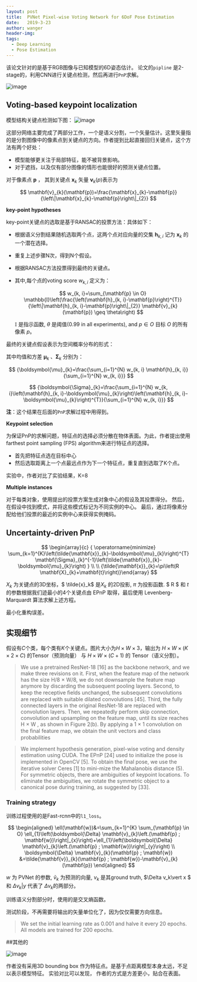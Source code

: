 ```yaml
---
layout: post
title:  PVNet Pixel-wise Voting Network for 6DoF Pose Estimation
date:   2019-3-23
author: wanger
header-img: 
tags: 
  - Deep Learning
  - Pose Estimation
---
```


该论文针对的是基于RGB图像与已知模型的6D姿态估计。
论文的`pipline` 是2-stage的，利用CNN进行关键点检测，然后再进行`PnP`求解。

![image](https://tuchuang-1259359185.cos.ap-chengdu.myqcloud.com/_asserts/PVnet/1.jpg)

## Voting-based keypoint localization

模型结构关键点检测如下图：
![image](https://tuchuang-1259359185.cos.ap-chengdu.myqcloud.com/_asserts/PVnet/2.jpg)

这部分网络主要完成了两部分工作，一个是语义分割，一个矢量估计。这里矢量指的是分割图像中的像素点到关键点的方向。作者提到比起直接回归关键点，这个方法有两个好处：

- 模型能够更关注于局部特征，能不被背景影响。
- 对于遮挡，以及仅有部分图像的情形也能很好的预测关键点位置。

对于像素点 $\mathbf{p}$ ， 其到关键点   $\mathbf{x}_k$ 矢量 $\mathbf{v}_k(p)$表示为 

$$ 
\mathbf{v}_{k}(\mathbf{p})=\frac{\mathbf{x}_{k}-\mathbf{p}}{\left\|\mathbf{x}_{k}-\mathbf{p}\right\|_{2}}
$$

**key-point hypotheses**

key-point关键点的选取是基于RANSAC的投票方法：具体如下：

- 根据语义分割结果随机选取两个点，这两个点对应向量的交集 $\mathbf{h}_{k,i}$ 记为 $\mathbf{x}_k$ 的一个潜在选择。
- 重复上述步骤N次，得到N个假设。
- 根据RANSAC方法投票得到最终的关键点。
- 其中,每个点的voting score $w_{k,i}$ 定义为：

  $$ 
  w_{k, i}=\sum_{\mathbf{p} \in O} \mathbb{I}\left(\frac{\left(\mathbf{h}_{k, i}-\mathbf{p}\right)^{T}}{\left\|\mathbf{h}_{k, i}-\mathbf{p}\right\|_{2}} \mathbf{v}_{k}(\mathbf{p}) \geq \theta\right)
  $$

  $\mathbb{I}$ 是指示函数, $\theta$ 是阈值(0.99 in all experiments), and $p \in O$ 目标 $O$ 的所有像素 $p$。

最终的关键点假设表示为空间概率分布的形式：

其中均值和方差 $\boldsymbol{\mu}_{k} \;\text{、}\boldsymbol{\Sigma}_{k}$ 分别为：

$$ 
{\boldsymbol{\mu}_{k}=\frac{\sum_{i=1}^{N} w_{k, i} \mathbf{h}_{k, i}}{\sum_{i=1}^{N} w_{k, i}}} 
$$

$$
{\boldsymbol{\Sigma}_{k}=\frac{\sum_{i=1}^{N} w_{k, i}\left(\mathbf{h}_{k, i}-\boldsymbol{\mu}_{k}\right)\left(\mathbf{h}_{k, i}-\boldsymbol{\mu}_{k}\right)^{T}}{\sum_{i=1}^{N} w_{k, i}}}
$$

**注**：这个结果在后面的`PnP`求解过程中用得到。

**Keypoint selection**

为保证PnP的求解问题，特征点的选择必须分散在物体表面。为此，作者提出使用 farthest point sampling (FPS) algorithm来进行特征点的选择。

- 首先把特征点选在目标中心
- 然后选取距离上一个点最远点作为下一个特征点，重复直到选取了K个点。 

实验中，作者对比了实验结果，K=8

**Multiple instances**

对于每类对象，使用提出的投票方案生成对象中心的假设及其投票得分。 然后，在假设中找到模式，并将这些模式标记为不同实例的中心。 最后，通过将像素分配给他们投票的最近的实例中心来获得实例掩码。


## Uncertainty-driven PnP

$$ 
\begin{array}{c}
{
  \operatorname{minimize} \sum_{k=1}^{K}\left(\tilde{\mathbf{x}}_{k}-\boldsymbol{\mu}_{k}\right)^{T} \mathbf{\Sigma}_{k}^{-1}\left(\tilde{\mathbf{x}}_{k}-\boldsymbol{\mu}_{k}\right)
} \\ \\
{\tilde{\mathbf{x}}_{k}=\pi\left(R \mathbf{X}_{k}+\mathbf{t}\right)}\end{array}
 $$


$X_k$ 为关键点的3D坐标，$ \tilde{x}_k$ 是$X_k$ 的2D投影, $\pi$ 为投影函数. $ R $ 和 $t$ 的参数根据我们迹最小的4个关键点由 EPnP 取得，最后使用 Levenberg-Marquardt 算法求解上述方程。

最小化重构误差。


## 实现细节

假设有$C$个类，每个类有$K$个关键点。图片大小为$H×W×3$，输出为 $H ×W ×(K ×2×C)$ 的Tensor（预测向量） 与 $H×W ×(C+1)$ 的 Tensor（语义分割）。

> We use a pretrained ResNet-18 [16] as the backbone network, and we make three revisions on it. First, when the feature map of the network has the size H/8 × W/8, we do not downsample the feature map anymore by discarding the subsequent pooling layers. Second, to keep the receptive ﬁelds unchanged, the subsequent convolutions are replaced with suitable dilated convolutions [45]. Third, the fully connected layers in the original ResNet-18 are replaced with convolution layers. Then, we repeatedly perform skip connection, convolution and upsampling on the feature map, until its size reaches H × W , as shown in Figure 2(b). By applying a 1 × 1 convolution on the ﬁnal feature map, we obtain the unit vectors and class probabilities

> We implement hypothesis generation, pixel-wise voting and density estimation using CUDA. The EPnP [24] used to initialize the pose is implemented in OpenCV [5]. To obtain the ﬁnal pose, we use the iterative solver Ceres [1] to mini-mize the Mahalanobis distance (5). For symmetric objects, there are ambiguities of keypoint locations. To eliminate the ambiguities, we rotate the symmetric object to a canonical pose during training, as suggested by [33].

### Training strategy

训练过程使用的是Fast-rcnn中的`l1_loss`。

$$ 
\begin{aligned} \ell(\mathbf{w})&=\sum_{k=1}^{K} \sum_{\mathbf{p} \in O} \ell_{1}\left(\boldsymbol{\Delta} \mathbf{v}_{k}\left.(\mathbf{p} ; \mathbf{w})\right|_{x}\right)+\ell_{1}\left(\boldsymbol{\Delta} \mathbf{v}_{k}\left.(\mathbf{p} ; \mathbf{w})\right|_{y}\right) \\ \boldsymbol{\Delta} \mathbf{v}_{k}(\mathbf{p} ; \mathbf{w}) &=\tilde{\mathbf{v}}_{k}(\mathbf{p} ; \mathbf{w})-\mathbf{v}_{k}(\mathbf{p}) \end{aligned}
 $$


$w$ 为 PVNet 的参数, $\tilde{v}_k$ 为预测的向量, $v_k$ 是其ground truth, $\Delta v_k\vert x $ 和 $\Delta v_k\vert y$ 代表了 $\Delta v_k$的两部分。

训练语义分割部分时，使用的是交叉熵函数。 

测试阶段，不再需要将输出的矢量单位化了，因为仅仅需要方向信息。

> We set the initial learning rate as 0.001 and halve it every 20 epochs. All models are trained for 200 epochs.

##其他的

![image](https://tuchuang-1259359185.cos.ap-chengdu.myqcloud.com/_asserts/PVnet/3.jpg)

作者没有采用3D bounding box 作为特征点。是基于点距离模型本身太远，不足以表示模型特征。
实验对比可以发现， 作者的方式是方差更小，贴合在表面。